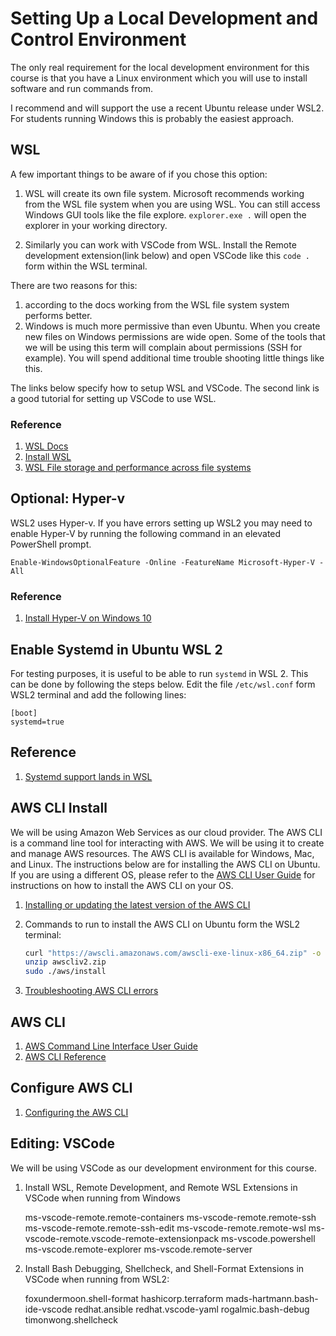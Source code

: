 # Setting Up a Local Development and Control Environment

The only real requirement for the local development environment for this course is that you have a Linux environment which you will use to install software and run commands from.

I recommend and will support the  use a recent Ubuntu release under WSL2. For students running Windows this is probably the easiest approach.

## WSL

A few important things to be aware of if you chose this option:
1. WSL will create its own file system. Microsoft recommends working from the WSL file system when you are using WSL. You can still access Windows GUI tools like the file explore. `explorer.exe .` will open the explorer in your working directory.

1. Similarly you can work with VSCode from WSL. Install the Remote development extension(link below) and open VSCode like this `code .` form within the WSL terminal.

There are two reasons for this:
1. according to the docs working from the WSL file system system performs better.
2. Windows is much more permissive than even Ubuntu. When you create new files on Windows permissions are wide open. Some of the tools that we will be using this term will complain about permissions (SSH for example). You will spend additional time trouble shooting little things like this.

The links below specify how to setup WSL and VSCode. The second link is a good tutorial for setting up VSCode to use WSL.

### Reference

1. [WSL Docs](https://learn.microsoft.com/en-us/windows/wsl/)
1. [Install WSL](https://learn.microsoft.com/en-us/windows/wsl/install)
1. [WSL File storage and performance across file systems](https://learn.microsoft.com/en-us/windows/wsl/filesystems#file-storage-and-performance-across-file-systems)

## Optional: Hyper-v

WSL2  uses Hyper-v.  If you have errors setting up WSL2 you may need to enable Hyper-V by running the following command in an elevated PowerShell prompt.

    Enable-WindowsOptionalFeature -Online -FeatureName Microsoft-Hyper-V -All

### Reference

1. [Install Hyper-V on Windows 10](https://learn.microsoft.com/en-us/virtualization/hyper-v-on-windows/quick-start/enable-hyper-v)


## Enable Systemd in Ubuntu WSL 2

For testing purposes, it is useful to be able to run `systemd` in WSL 2.  This can be done by following the steps below. Edit the file `/etc/wsl.conf` form WSL2 terminal and add the following lines:

    [boot]
    systemd=true

## Reference

1. [Systemd support lands in WSL](https://ubuntu.com/blog/ubuntu-wsl-enable-systemd)

## AWS CLI Install

We will be using Amazon Web Services as our cloud provider. The AWS CLI is a command line tool for interacting with AWS.  We will be using it to create and manage AWS resources.  The AWS CLI is available for Windows, Mac, and Linux.  The instructions below are for installing the AWS CLI on Ubuntu.  If you are using a different OS, please refer to the [AWS CLI User Guide](https://docs.aws.amazon.com/cli/latest/userguide/cli-chap-install.html) for instructions on how to install the AWS CLI on your OS.

1. [Installing or updating the latest version of the AWS CLI](https://docs.aws.amazon.com/cli/latest/userguide/install-cliv2-linux.html)

1. Commands to run to install the AWS CLI on Ubuntu form the WSL2 terminal:
   ```bash
   curl "https://awscli.amazonaws.com/awscli-exe-linux-x86_64.zip" -o "awscliv2.zip"
   unzip awscliv2.zip
   sudo ./aws/install
   ```
1. [Troubleshooting AWS CLI errors](https://docs.aws.amazon.com/cli/latest/userguide/cli-chap-troubleshooting.html)

## AWS CLI

1. [AWS Command Line Interface User Guide](https://docs.aws.amazon.com/cli/latest/userguide/)
1. [AWS CLI Reference](https://docs.aws.amazon.com/cli/latest/reference/)

## Configure AWS CLI

1. [Configuring the AWS CLI](https://docs.aws.amazon.com/cli/latest/userguide/cli-chap-configure.html)

## Editing: VSCode
We will be using VSCode as our development environment for this course.

1. Install WSL, Remote Development, and Remote WSL Extensions in VSCode when running from Windows

    ms-vscode-remote.remote-containers
    ms-vscode-remote.remote-ssh
    ms-vscode-remote.remote-ssh-edit
    ms-vscode-remote.remote-wsl
    ms-vscode-remote.vscode-remote-extensionpack
    ms-vscode.powershell
    ms-vscode.remote-explorer
    ms-vscode.remote-server

1. Install  Bash Debugging, Shellcheck, and Shell-Format Extensions in VSCode when running from WSL2:

    foxundermoon.shell-format
    hashicorp.terraform
    mads-hartmann.bash-ide-vscode
    redhat.ansible
    redhat.vscode-yaml
    rogalmic.bash-debug
    timonwong.shellcheck

